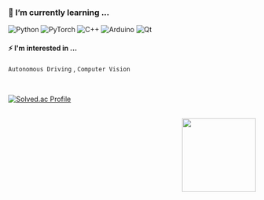 

 ### 🌱 I’m currently learning  ...

![Python](https://img.shields.io/badge/python-3670A0?style=for-the-badge&logo=python&logoColor=ffdd54)
![PyTorch](https://img.shields.io/badge/PyTorch-%23EE4C2C.svg?style=for-the-badge&logo=PyTorch&logoColor=white)
![C++](https://img.shields.io/badge/c++-%2300599C.svg?style=for-the-badge&logo=c%2B%2B&logoColor=white)
![Arduino](https://img.shields.io/badge/-Arduino-00979D?style=for-the-badge&logo=Arduino&logoColor=white)
![Qt](https://img.shields.io/badge/Qt-%23217346.svg?style=for-the-badge&logo=Qt&logoColor=white)

<!--
### 🤔 ,,,

![ROS](https://img.shields.io/badge/ros-%230A0FF9.svg?style=for-the-badge&logo=ros&logoColor=white)
![R](https://img.shields.io/badge/r-%23276DC3.svg?style=for-the-badge&logo=r&logoColor=white)
![MySQL](https://img.shields.io/badge/mysql-%2300f.svg?style=for-the-badge&logo=mysql&logoColor=white)
-->

#### ⚡ I'm interested in ... 
`Autonomous Driving` , `Computer Vision`

<br>

[![Solved.ac Profile](http://mazassumnida.wtf/api/mini/generate_badge?boj=wonijnmon123)](https://solved.ac/wonijnmon123)

<br>

<img align='right' src="https://github-readme-stats.vercel.app/api?username=wonjinmon" height="150">




<!--
**wonjinmon/wonjinmon** is a ✨ _special_ ✨ repository because its `README.md` (this file) appears on your GitHub profile.

Here are some ideas to get you started:

- 🔭 I’m currently working on ...
- 🌱 I’m currently learning ...
- 👯 I’m looking to collaborate on ...
- 🤔 I’m looking for help with ...
- 💬 Ask me about ...
- 📫 How to reach me: ...
- 😄 Pronouns: ...
- ⚡ Fun fact: ...

![OpenCV](https://img.shields.io/badge/opencv-%23white.svg?style=for-the-badge&logo=opencv&logoColor=white)
	![ROS](https://img.shields.io/badge/ros-%230A0FF9.svg?style=for-the-badge&logo=ros&logoColor=white)
 ![C++](https://img.shields.io/badge/c++-%2300599C.svg?style=for-the-badge&logo=c%2B%2B&logoColor=white)
 ![R](https://img.shields.io/badge/r-%23276DC3.svg?style=for-the-badge&logo=r&logoColor=white)
 	![MySQL](https://img.shields.io/badge/mysql-%2300f.svg?style=for-the-badge&logo=mysql&logoColor=white)
-->

